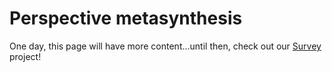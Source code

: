 # Perspective metasynthesis

One day, this page will have more content...until then, check out our
[Survey](survey) project!
